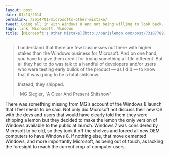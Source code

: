 ```yaml
---
layout: post
date: 01/13/2014
permalink: /2014/01/microsofts-other-mistake/
tweet: Going all in with Windows 8 and not being willing to look back.
tags: link, Microsoft, Windows
title: [Microsoft's Other Mistake](http://parislemon.com/post/73187789178/a-clear-and-present-shitshow)
---
```


<blockquote>
  <p>I understand that there are few businesses out there with higher stakes than the Windows business for Microsoft. And on one hand, you have to give them credit for trying something a little different. But all they had to do was talk to a handful of developers and/or users who were testing early builds of the product — as I did — to know that it was going to be a total shitshow.</p>
  
  <p>Instead, they shipped.</p>
  
  <p>-MG Siegler, &#8220;A Clear And Present Shitshow&#8221;</p>
</blockquote>

<p>There was something missing from MG&#8217;s account of the Windows 8 launch that I feel needs to be said. Not only did Microsoft not discuss their new OS with the devs and users that would have clearly told them they were shipping a lemon but they decided to make the lemon the only version of Windows available to the public at launch. Windows 7 was considered by Microsoft to be old, so they took it off the shelves and forced all new OEM computers to have Windows 8. If nothing else, that move cemented Windows, and more importantly Microsoft, as being out of touch, as lacking the foresight to reach the current crop of computer users.</p>